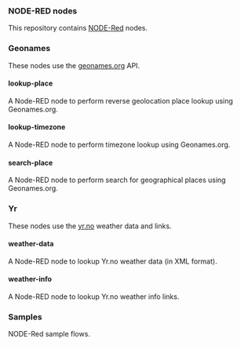 <html><body>
<h3>NODE-RED nodes</h3>

This repository contains <a target="_blank" href="http://nodered.org/" >NODE-Red</a> nodes.

<h3>Geonames</h3>
These nodes use the <a target="_blank" href="http://geonames.org/" >geonames.org</a> API.

<h4>lookup-place</h4>
A Node-RED node to perform reverse geolocation place lookup using Geonames.org.

<h4>lookup-timezone</h4>
A Node-RED node to perform timezone lookup using Geonames.org.

<h4>search-place</h4>
A Node-RED node to perform search for geographical places using Geonames.org.

<h3>Yr</h3>
These nodes use the <a target="_blank" href="http://yr.no/" >yr.no</a> weather data and links.

<h4>weather-data</h4>
A Node-RED node to lookup Yr.no weather data (in XML format).

<h4>weather-info</h4>
A Node-RED node to lookup Yr.no weather info links.

<h3>Samples</h3>
NODE-Red sample flows.

</body></html>
